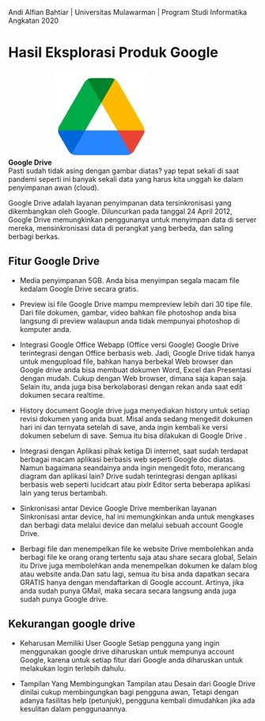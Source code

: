 Andi Alfian Bahtiar | Universitas Mulawarman | Program Studi Informatika Angkatan 2020  

# Hasil Eksplorasi Produk Google

**Google Drive**
![](https://github.com/anddfian/gdrive/blob/main/googledrivelogo.png)  
Pasti sudah tidak asing dengan gambar diatas? yap tepat sekali di saat pandemi seperti ini banyak sekali data yang harus kita unggah ke dalam penyimpanan awan (cloud).

Google Drive adalah layanan penyimpanan data tersinkronisasi yang dikembangkan oleh Google. Diluncurkan pada tanggal 24 April 2012, Google Drive memungkinkan penggunanya untuk menyimpan data di server mereka, mensinkronisasi data di perangkat yang berbeda, dan saling berbagi berkas.

## Fitur Google Drive

- Media penyimpanan 5GB.
Anda bisa menyimpan segala macam file kedalam Google Drive secara gratis.

- Preview isi file
Google Drive mampu mempreview lebih dari 30 tipe file. Dari file dokumen, gambar, video  bahkan file photoshop anda bisa langsung di preview walaupun anda tidak mempunyai photoshop di komputer anda.

- Integrasi Google Office Webapp (Office versi Google)
Google Drive terintegrasi dengan Office berbasis web. Jadi, Google Drive tidak hanya untuk mengupload file, bahkan hanya berbekal Web browser dan Google drive anda bisa membuat dokumen Word, Excel dan Presentasi dengan mudah. Cukup dengan Web browser, dimana saja kapan saja. Selain itu, anda juga bisa berkolaborasi dengan rekan anda saat edit dokumen secara realtime.

- History document
Google drive juga menyediakan history untuk setiap revisi dokumen yang anda buat. Misal  anda sedang mengedit dokumen hari ini dan ternyata setelah di save, anda ingin kembali ke versi dokumen sebelum di save. Semua itu bisa dilakukan di Google Drive .

- Integrasi dengan Aplikasi pihak ketiga
Di internet, saat sudah terdapat berbagai macam aplikasi berbasis web seperti Google doc diatas. Namun bagaimana seandainya anda ingin mengedit foto, merancang diagram dan aplikasi lain? Drive sudah terintegrasi dengan aplikasi berbasis web seperti lucidcart atau pixlr Editor serta beberapa aplikasi lain yang terus bertambah.

- Sinkronisasi antar Device
Google Drive memberikan layanan Sinkronisasi antar device, hal ini memungkinkan anda untuk mengkases dan berbagi data melalui device dan melalui sebuah account Google Drive.

- Berbagi file dan menempelkan file ke website 
Drive membolehkan anda berbagi file ke orang orang tertentu saja atau share secara global, Selain itu Drive juga membolehkan anda menempelkan dokumen ke dalam blog atau website anda.Dan satu lagi, semua itu bisa anda dapatkan secara GRATIS hanya dengan mendaftarkan di Google account. Artinya, jika anda sudah punya GMail, maka secara secara langsung anda juga sudah punya Google drive.

## Kekurangan google drive
- Keharusan Memiliki User Google
Setiap pengguna yang ingin menggunakan google drive diharuskan untuk mempunya account Google, karena untuk setiap fitur dari Google anda diharuskan untuk melakukan login terlebih dahulu.

- Tampilan Yang Membingungkan
Tampilan atau Desain dari Google Drive dinilai cukup membingungkan bagi pengguna awan, Tetapi dengan adanya fasilitas help (petunjuk), pengguna kembali dimudahkan jika ada kesulitan dalam penggunaannya.
